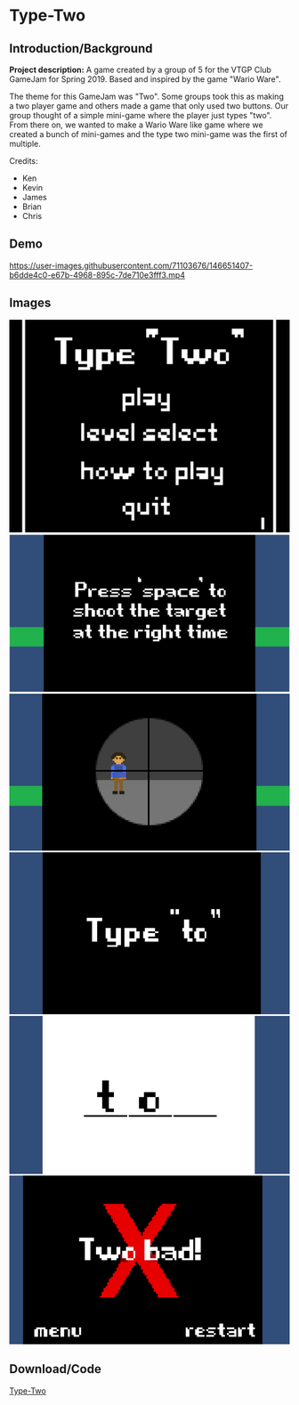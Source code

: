 # Type-Two


## Introduction/Background
**Project description:** A game created by a group of 5 for the VTGP Club GameJam for Spring 2019. Based and inspired by the game "Wario Ware".

The theme for this GameJam was "Two". Some groups took this as making a two player game and others made a game that only used two buttons. Our group thought of a simple mini-game where the player just types "two". From there on, we wanted to make a Wario Ware like game where we created a bunch of mini-games and the type two mini-game was the first of multiple.

Credits:

- Ken
- Kevin
- James
- Brian
- Chris

## Demo



https://user-images.githubusercontent.com/71103676/146651407-b6dde4c0-e67b-4968-895c-7de710e3fff3.mp4


## Images


<img src="images/Type-Two/Title_Screen.PNG"/>

<img src="images/Type-Two/Sniper_Minigame_Prompt.PNG"/>

<img src="images/Type-Two/Sniper_Minigame_Game.PNG"/>

<img src="images/Type-Two/Type_To_Prompt.PNG"/>

<img src="images/Type-Two/Type_To_Game.PNG"/>

<img src="images/Type-Two/Game_Over_Screen.PNG"/> 


## Download/Code

[Type-Two](/zip_files/Type-Two/typetwofinal.zip)

